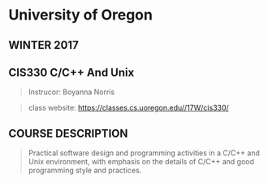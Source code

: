 # University of Oregon
## WINTER 2017
## CIS330 C/C++ And Unix

> Instrucor: Boyanna Norris 

> class website: https://classes.cs.uoregon.edu//17W/cis330/


## COURSE DESCRIPTION

> Practical software design and programming activities in a C/C++ and Unix environment, with emphasis on the details of C/C++ and good programming style and practices.

